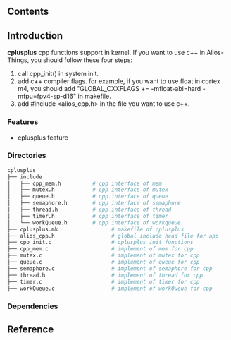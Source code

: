 ## Contents

## Introduction
**cplusplus** cpp functions support in kernel.
If you want to use c++ in Alios-Things, you should follow these four steps:
1. call cpp_init() in system init.
2. add c++ compiler flags.
for example, if you want to use float in cortex m4, you should add "GLOBAL_CXXFLAGS += -mfloat-abi=hard -mfpu=fpv4-sp-d16" in makefile.
3. add #include <alios_cpp.h> in the file you want to use c++.

### Features
- cplusplus feature

### Directories

```sh
cplusplus
├── include
│   ├── cpp_mem.h          # cpp interface of mem
│   ├── mutex.h            # cpp interface of mutex
│   ├── queue.h            # cpp interface of queue
│   ├── semaphore.h        # cpp interface of semaphore
│   ├── thread.h           # cpp interface of thread
│   ├── timer.h            # cpp interface of timer
│   └── workQueue.h        # cpp interface of workqueue
├── cplusplus.mk                 # makefile of cplusplus
├── alios_cpp.h                  # global include head file for app
├── cpp_init.c                   # cplusplus init functions
├── cpp_mem.c                    # implement of mem for cpp
├── mutex.c                      # implement of mutex for cpp
├── queue.c                      # implement of queue for cpp
├── semaphore.c                  # implement of semaphore for cpp
├── thread.h                     # implement of thread for cpp
├── timer.c                      # implement of timer for cpp
├── workQueue.c                  # implement of workQueue for cpp
```
### Dependencies

## Reference